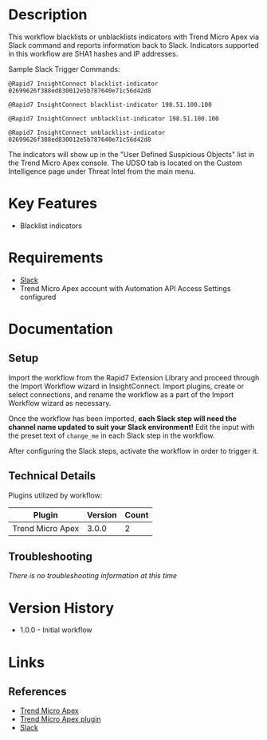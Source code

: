 # Description

This workflow blacklists or unblacklists indicators with Trend Micro Apex via Slack command and reports information back to Slack.
Indicators supported in this workflow are SHA1 hashes and IP addresses.

Sample Slack Trigger Commands:

`@Rapid7 InsightConnect blacklist-indicator 02699626f388ed830012e5b787640e71c56d42d8`

`@Rapid7 InsightConnect blacklist-indicator 198.51.100.100`

`@Rapid7 InsightConnect unblacklist-indicator 198.51.100.100`

`@Rapid7 InsightConnect unblacklist-indicator 02699626f388ed830012e5b787640e71c56d42d8`

The indicators will show up in the "User Defined Suspicious Objects" list in the Trend Micro Apex console.
The UDSO tab is located on the Custom Intelligence page under Threat Intel from the main menu.

# Key Features

* Blacklist indicators

# Requirements

* [Slack](https://insightconnect.help.rapid7.com/docs/configure-slack-for-chatops)
* Trend Micro Apex account with Automation API Access Settings configured

# Documentation

## Setup

Import the workflow from the Rapid7 Extension Library and proceed through the Import Workflow wizard in InsightConnect. Import plugins, create or select connections, and rename the workflow as a part of the Import Workflow wizard as necessary.

Once the workflow has been imported, **each Slack step will need the channel name updated to suit your Slack environment!** Edit the input with the preset text of `change_me` in each Slack step in the workflow.

After configuring the Slack steps, activate the workflow in order to trigger it.
 
## Technical Details

Plugins utilized by workflow:

|Plugin|Version|Count|
|----|----|--------|
|Trend Micro Apex|3.0.0|2|

## Troubleshooting

_There is no troubleshooting information at this time_

# Version History

* 1.0.0 - Initial workflow

# Links

## References

* [Trend Micro Apex](https://www.trendmicro.com/en_us/business/products/user-protection/sps/endpoint.html)
* [Trend Micro Apex plugin](https://extensions.rapid7.com/extension/trendmicro_apex)
* [Slack](https://slack.com)
